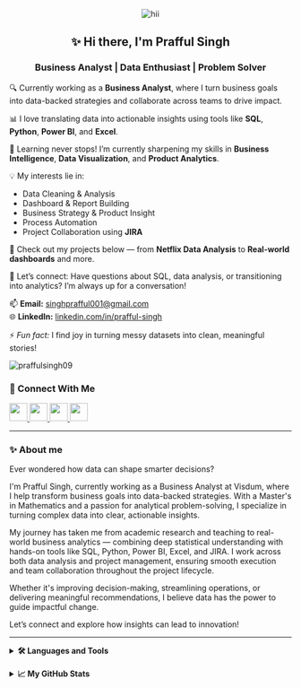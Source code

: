 
<p align="center">
  <img src="https://github.com/user-attachments/assets/cedc7524-7f81-41d0-b754-7a3a5a59ed88" alt="hii"/>
</p>


<h2 align="center">✨ Hi there, I'm Prafful Singh</h2>
<h3 align="center">Business Analyst | Data Enthusiast | Problem Solver</h3>

🔍 Currently working as a **Business Analyst**, where I turn business goals into data-backed strategies and collaborate across teams to drive impact.

📊 I love translating data into actionable insights using tools like **SQL**, **Python**, **Power BI**, and **Excel**.

🧠 Learning never stops! I’m currently sharpening my skills in **Business Intelligence**, **Data Visualization**, and **Product Analytics**.

💡 My interests lie in:
- Data Cleaning & Analysis
- Dashboard & Report Building
- Business Strategy & Product Insight
- Process Automation
- Project Collaboration using **JIRA**

📁 Check out my projects below — from **Netflix Data Analysis** to **Real-world dashboards** and more.

💬 Let’s connect: Have questions about SQL, data analysis, or transitioning into analytics? I’m always up for a conversation!

📫 **Email:** singhprafful001@gmail.com  
🌐 **LinkedIn:** [linkedin.com/in/prafful-singh](https://www.linkedin.com/in/prafful-singh)

⚡ *Fun fact:* I find joy in turning messy datasets into clean, meaningful stories!


<p align="left"> <img src="https://komarev.com/ghpvc/?username=praffulsingh09&label=Profile%20views&color=0e75b6&style=flat" alt="praffulsingh09" /> </p>

### 🔗 Connect With Me

<p align="left">
    <a href="https://github.com/Praffulsingh09" target="_blank" rel="noreferrer"> <picture> <source media="(prefers-color-scheme: dark)" srcset="https://raw.githubusercontent.com/danielcranney/readme-generator/main/public/icons/socials/github-dark.svg" /> <source media="(prefers-color-scheme: light)" srcset="https://raw.githubusercontent.com/danielcranney/readme-generator/main/public/icons/socials/github.svg" /> <img src="https://raw.githubusercontent.com/danielcranney/readme-generator/main/public/icons/socials/github.svg" width="32" height="32" /> </picture> </a>
    <a href="https://www.instagram.com/_prafful.singh_/" target="_blank" rel="noreferrer"> <picture> <source media="(prefers-color-scheme: dark)" srcset="https://raw.githubusercontent.com/danielcranney/readme-generator/main/public/icons/socials/instagram.svg" /> <source media="(prefers-color-scheme: light)" srcset="https://raw.githubusercontent.com/danielcranney/readme-generator/main/public/icons/socials/instagram.svg" /> <img src="https://raw.githubusercontent.com/danielcranney/readme-generator/main/public/icons/socials/instagram.svg" width="32" height="32" /> </picture> </a>
    <a href="https://www.linkedin.com/in/praffulsingh09/" target="_blank" rel="noreferrer"> <picture> <source media="(prefers-color-scheme: dark)" srcset="https://raw.githubusercontent.com/danielcranney/readme-generator/main/public/icons/socials/linkedin-dark.svg" /> <source media="(prefers-color-scheme: light)" srcset="https://raw.githubusercontent.com/danielcranney/readme-generator/main/public/icons/socials/linkedin.svg" /> <img src="https://raw.githubusercontent.com/danielcranney/readme-generator/main/public/icons/socials/linkedin.svg" width="32" height="32" /> </picture> </a>
    <a href="https://x.com/PraffulSingh09" target="_blank" rel="noreferrer"> <picture> <source media="(prefers-color-scheme: dark)" srcset="https://raw.githubusercontent.com/danielcranney/readme-generator/main/public/icons/socials/twitter-dark.svg" /> <source media="(prefers-color-scheme: light)" srcset="https://raw.githubusercontent.com/danielcranney/readme-generator/main/public/icons/socials/twitter.svg" /> <img src="https://raw.githubusercontent.com/danielcranney/readme-generator/main/public/icons/socials/twitter.svg" width="32" height="32" /> </picture> </a>
</p>


---

### ✨ About me

Ever wondered how data can shape smarter decisions?

I'm Prafful Singh, currently working as a Business Analyst at Visdum, where I help transform business goals into data-backed strategies. With a Master's in Mathematics and a passion for analytical problem-solving, I specialize in turning complex data into clear, actionable insights.

My journey has taken me from academic research and teaching to real-world business analytics — combining deep statistical understanding with hands-on tools like SQL, Python, Power BI, Excel, and JIRA. I work across both data analysis and project management, ensuring smooth execution and team collaboration throughout the project lifecycle.

Whether it's improving decision-making, streamlining operations, or delivering meaningful recommendations, I believe data has the power to guide impactful change.

Let’s connect and explore how insights can lead to innovation!

---

<details>
    <summary><b>🛠️ Languages and Tools</b></summary>
    <br />
  <h3 align="left">Languages and Tools:</h3>
<p align="left"> <a href="https://www.cprogramming.com/" target="_blank" rel="noreferrer"> <img src="https://raw.githubusercontent.com/devicons/devicon/master/icons/c/c-original.svg" alt="c" width="40" height="40"/> </a> <a href="https://www.w3schools.com/cpp/" target="_blank" rel="noreferrer"> <img src="https://raw.githubusercontent.com/devicons/devicon/master/icons/cplusplus/cplusplus-original.svg" alt="cplusplus" width="40" height="40"/> </a> <a href="https://www.w3.org/html/" target="_blank" rel="noreferrer"> <img src="https://raw.githubusercontent.com/devicons/devicon/master/icons/html5/html5-original-wordmark.svg" alt="html5" width="40" height="40"/> </a> <a href="https://www.mathworks.com/" target="_blank" rel="noreferrer"> <img src="https://upload.wikimedia.org/wikipedia/commons/2/21/Matlab_Logo.png" alt="matlab" width="40" height="40"/> </a> <a href="https://www.mysql.com/" target="_blank" rel="noreferrer"> <img src="https://raw.githubusercontent.com/devicons/devicon/master/icons/mysql/mysql-original-wordmark.svg" alt="mysql" width="40" height="40"/> </a> <a href="https://pandas.pydata.org/" target="_blank" rel="noreferrer"> <img src="https://raw.githubusercontent.com/devicons/devicon/2ae2a900d2f041da66e950e4d48052658d850630/icons/pandas/pandas-original.svg" alt="pandas" width="40" height="40"/> </a> <a href="https://www.photoshop.com/en" target="_blank" rel="noreferrer"> <img src="https://raw.githubusercontent.com/devicons/devicon/master/icons/photoshop/photoshop-line.svg" alt="photoshop" width="40" height="40"/> </a> <a href="https://www.python.org" target="_blank" rel="noreferrer"> <img src="https://raw.githubusercontent.com/devicons/devicon/master/icons/python/python-original.svg" alt="python" width="40" height="40"/> </a> <a href="https://seaborn.pydata.org/" target="_blank" rel="noreferrer"> <img src="https://seaborn.pydata.org/_images/logo-mark-lightbg.svg" alt="seaborn" width="40" height="40"/> </a> </p>
</details>

<br />

<details>
    <summary><b>📈 My GitHub Stats</b></summary>
    <br />
<p align="center">
  <!-- Container for side-by-side images -->
  <div style="display: flex; justify-content: center; gap: 10px;">
    <!-- Most Used Languages -->
    <img src="https://github-readme-stats.vercel.app/api/top-langs?username=praffulsingh09&show_icons=true&theme=dark&layout=compact" alt="Most Used Languages" width="45%" height="200px" />
    <!-- Contribution Graph -->
    <img src="https://github-readme-streak-stats.herokuapp.com/?user=praffulsingh09&theme=dark" alt="Contribution Graph" width="45%" height="200px" />
  </div>
</p>


<br />
</details>

